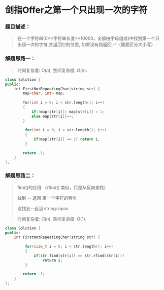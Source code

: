 # 剑指Offer之第一个只出现一次的字符


### 题目描述：

> 在一个字符串(0<=字符串长度<=10000，全部由字母组成)中找到第一个只出现一次的字符,并返回它的位置, 如果没有则返回 -1（需要区分大小写）.

<!--more-->

### 解题思路一：

> 时间复杂度: $O(n)$, 空间复杂度: $O(n)$.

```C++
class Solution {
public:
    int FirstNotRepeatingChar(string str) {
        map<char, int> map;
        
        for(int i = 0; i < str.length(); i++)
        {
            if(!map[str[i]]) map[str[i]] = 1;
            else map[str[i]]++;
        }
        
         for(int i = 0; i < str.length(); i++)
         {
             if(map[str[i]] == 1) return i;
         }
        
        return -1;
    }
};
```

### 解题思路二：

> find()的应用  （rfind() 类似，只是从反向查找）
>
> 找到 -- 返回 第一个字符的索引
>
> 没找到--返回   string::npos
>
> 时间复杂度: $O(n)$, 空间复杂度: $O(1)$.

```C++
class Solution {
public:
    int FirstNotRepeatingChar(string str) {
    
         for(size_t i = 0; i < str.length(); i++)
         {
             if(str.find(str[i]) == str.rfind(str[i])) 
                 return i;
         }
        
        return -1;
    }
};
```


